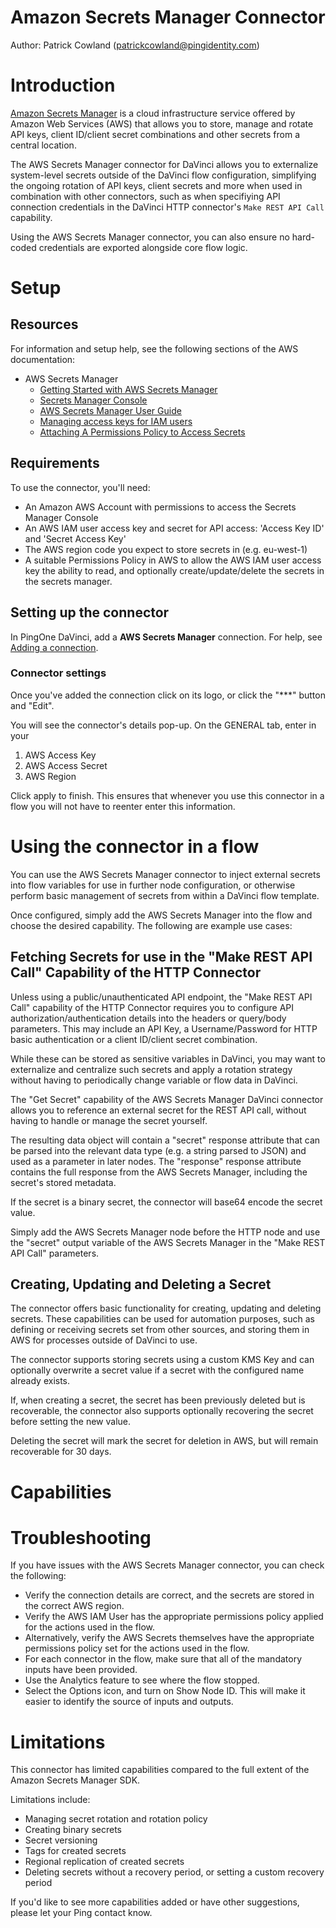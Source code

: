 # Amazon Secrets Manager Connector

Author: Patrick Cowland (patrickcowland@pingidentity.com) 

# Introduction

[Amazon Secrets Manager](https://aws.amazon.com/secrets-manager/) is a cloud infrastructure service offered by Amazon Web Services (AWS) that allows you to store, manage and rotate API keys, client ID/client secret combinations and other secrets from a central location.

The AWS Secrets Manager connector for DaVinci allows you to externalize system-level secrets outside of the DaVinci flow configuration, simplifying the ongoing rotation of API keys, client secrets and more when used in combination with other connectors, such as when specifiying API connection credentials in the DaVinci HTTP connector's `Make REST API Call` capability.

Using the AWS Secrets Manager connector, you can also ensure no hard-coded credentials are exported alongside core flow logic.

# Setup

## Resources

For information and setup help, see the following sections of the AWS documentation:

* AWS Secrets Manager
    * [Getting Started with AWS Secrets Manager](https://aws.amazon.com/secrets-manager/getting-started/)
    * [Secrets Manager Console](https://console.aws.amazon.com/secretsmanager)
    * [AWS Secrets Manager User Guide](https://docs.aws.amazon.com/secretsmanager/latest/userguide/intro.html)
    * [Managing access keys for IAM users](https://docs.aws.amazon.com/IAM/latest/UserGuide/id_credentials_access-keys.html)
    * [Attaching A Permissions Policy to Access Secrets](https://docs.aws.amazon.com/secretsmanager/latest/userguide/auth-and-access.html#auth-and-access_secrets)

## Requirements

To use the connector, you'll need:

* An Amazon AWS Account with permissions to access the Secrets Manager Console
* An AWS IAM user access key and secret for API access: 'Access Key ID' and 'Secret Access Key'
* The AWS region code you expect to store secrets in (e.g. eu-west-1)
* A suitable Permissions Policy in AWS to allow the AWS IAM user access key the ability to read, and optionally create/update/delete the secrets in the secrets manager.

## Setting up the connector

In PingOne DaVinci, add a **AWS Secrets Manager** connection. For help, see [Adding a connection](https://docs.google.com/document/d/1Sc9tD5tn9dl79qOWup0k3eKk5hrNVI8lZPAdm8loeiA/edit#).


### Connector settings

Once you've added the connection click on its logo, or click the "***"  button and "Edit".

You will see the connector's details pop-up. On the GENERAL tab, enter in your

1) AWS Access Key
2) AWS Access Secret
3) AWS Region

Click apply to finish. This ensures that whenever you use this connector in a flow you will not have to reenter enter this information.


# Using the connector in a flow

You can use the AWS Secrets Manager connector to inject external secrets into flow variables for use in further node configuration, or otherwise perform basic management of secrets from within a DaVinci flow template.

Once configured, simply add the AWS Secrets Manager into the flow and choose the desired capability.  The following are example use cases:

## Fetching Secrets for use in the "Make REST API Call" Capability of the HTTP Connector

Unless using a public/unauthenticated API endpoint, the "Make REST API Call" capability of the HTTP Connector requires you to configure API authorization/authentication details into the headers or query/body parameters.  This may include an API Key, a Username/Password for HTTP basic authentication or a client ID/client secret combination.

While these can be stored as sensitive variables in DaVinci, you may want to externalize and centralize such secrets and apply a rotation strategy without having to periodically change variable or flow data in DaVinci.

The "Get Secret" capability of the AWS Secrets Manager DaVinci connector allows you to reference an external secret for the REST API call, without having to handle or manage the secret yourself.

The resulting data object will contain a "secret" response attribute that can be parsed into the relevant data type (e.g. a string parsed to JSON) and used as a parameter in later nodes.  The "response" response attribute contains the full response from the AWS Secrets Manager, including the secret's stored metadata.

If the secret is a binary secret, the connector will base64 encode the secret value.

Simply add the AWS Secrets Manager node before the HTTP node and use the "secret" output variable of the AWS Secrets Manager in the "Make REST API Call" parameters.

## Creating, Updating and Deleting a Secret

The connector offers basic functionality for creating, updating and deleting secrets.  These capabilities can be used for automation purposes, such as  defining or receiving secrets set from other sources, and storing them in AWS for processes outside of DaVinci to use.

The connector supports storing secrets using a custom KMS Key and can optionally overwrite a secret value if a secret with the configured name already exists.

If, when creating a secret, the secret has been previously deleted but is recoverable, the connector also supports optionally recovering the secret before setting the new value.

Deleting the secret will mark the secret for deletion in AWS, but will remain recoverable for 30 days.

# Capabilities


# Troubleshooting

If you have issues with the AWS Secrets Manager connector, you can check the following:

* Verify the connection details are correct, and the secrets are stored in the correct AWS region.
* Verify the AWS IAM User has the appropriate permissions policy applied for the actions used in the flow.
* Alternatively, verify the AWS Secrets themselves have the appropriate permissions policy set for the actions used in the flow.
* For each connector in the flow, make sure that all of the mandatory inputs have been provided.
* Use the Analytics feature to see where the flow stopped.
* Select the Options icon, and turn on Show Node ID. This will make it easier to identify the source of inputs and outputs.

# Limitations

This connector has limited capabilities compared to the full extent of the Amazon Secrets Manager SDK.

Limitations include:
* Managing secret rotation and rotation policy
* Creating binary secrets
* Secret versioning
* Tags for created secrets
* Regional replication of created secrets
* Deleting secrets without a recovery period, or setting a custom recovery period

If you'd like to see more capabilities added or have other suggestions, please let your Ping contact know.

